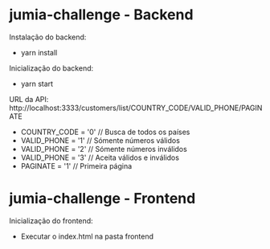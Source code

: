 # jumia-challenge - Backend

Instalação do backend:
- yarn install

Inicialização do backend:
- yarn start

URL da API: http://localhost:3333/customers/list/COUNTRY_CODE/VALID_PHONE/PAGINATE

- COUNTRY_CODE = '0' // Busca de todos os países
- VALID_PHONE = '1' // Sómente números válidos
- VALID_PHONE = '2' // Sómente números inválidos
- VALID_PHONE = '3' // Aceita válidos e inválidos
- PAGINATE = '1' // Primeira página

# jumia-challenge - Frontend

Inicialização do frontend:
- Executar o index.html na pasta frontend
